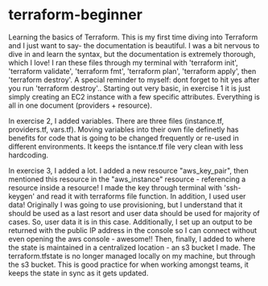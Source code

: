 # terraform-beginner
Learning the basics of Terraform. This is my first time diving into Terraform and I just want to say- the documentation is beautiful. I was a bit nervous to dive in and learn the syntax, but the documentation is extremely thorough, which I love! I ran these files through my terminal with 'terraform init', 'terraform validate', 'terraform fmt', 'terraform plan', 'terraform apply', then 'terraform destroy'. A special reminder to myself: dont forget to hit yes after you run 'terraform destroy'.. 
Starting out very basic, in exercise 1 it is just simply creating an EC2 instance with a few specific attributes. Everything is all in one document (providers + resource).

In exercise 2, I added variables. There are three files (instance.tf, providers.tf, vars.tf). Moving variables into their own file definetly has benefits for code that is going to be changed frequently or re-used in different environments. It keeps the isntance.tf file very clean with less hardcoding. 

In exercise 3, I added a lot. I added a new resource "aws_key_pair", then mentioned this resource in the "aws_instance" resource - referencing a resource inside a resource! I made the key through terminal with 'ssh-keygen' and read it with terraforms file function. In addition, I used user data! Originally I was going to use provisioning, but I understand that it should be used as a last resort and user data should be used for majority of cases. So, user data it is in this case. Additionally, I set up an output to be returned with the public IP address in the console so I can connect without even opening the aws console - awesome!! Then, finally, I added to where the state is maintained in a centralized location - an s3 bucket I made. The terraform.tfstate is no longer managed locally on my machine, but through the s3 bucket. This is good practice for when working amongst teams, it keeps the state in sync as it gets updated.

